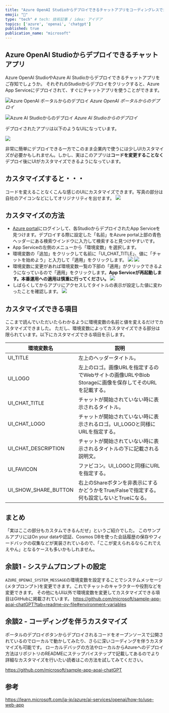 ```yaml
---
title: "Azure OpenAI Studioからデプロイできるチャットアプリをコーディングレスでカスタマイズする"
emoji: "🐙"
type: "tech" # tech: 技術記事 / idea: アイデア
topics: ['azure', 'openai', 'chatgpt']
published: true
publication_name: "microsoft"
---
```

## Azure OpenAI Studioからデプロイできるチャットアプリ

Azure OpenAI StudioやAzure AI Studioからデプロイできるチャットアプリをご存知でしょうか。
それぞれのStudioからデプロイをクリックすると、Azure App Serviceにデプロイされて、すぐにチャットアプリを使うことができます。

![Azure OpenAI ポータルからのデプロイ](/images/azure-openai-custom-sample-app-aoai-chatgpt/aoai_studio.png)
*Azure OpenAI ポータルからのデプロイ*

![Azure AI Studioからのデプロイ](/images/azure-openai-custom-sample-app-aoai-chatgpt/ai_studio.png)
*Azure AI Studioからのデプロイ*

デプロイされたアプリは以下のようなUIになっています。

![](/images/azure-openai-custom-sample-app-aoai-chatgpt/original.png)

非常に簡単にデプロイできる一方でこのまま企業内で使うには少しUIカスタマイズが必要かもしれません。しかし、実はこのアプリは**コードを変更することなく**デプロイ後にUIがカスタマイズできるようになっています。

## カスタマイズすると・・・
コードを変えることなくこんな感じのUIにカスタマイズできます。写真の部分は自社のアイコンなどにしてオリジナリティを出せます。
![](/images/azure-openai-custom-sample-app-aoai-chatgpt/customized.png)

## カスタマイズの方法
- [Azure portal](https://portal.azure.com)にログインして、各StudioからデプロイされたApp Serviceを見つけます。デプロイする際に設定した「名前」をAzure portal上部の青色ヘッダーにある検索ウインドウに入力して検索すると見つけやすいです。
- App Serviceの左側のメニューから「環境変数」を選択します。
- 環境変数の「追加」をクリックして名前に「UI_CHAT_TITLE」、値に「チャットを始めよう」と入力して「適用」をクリックします。
![](/images/azure-openai-custom-sample-app-aoai-chatgpt/1.png)
![](/images/azure-openai-custom-sample-app-aoai-chatgpt/2.png)
- 環境変数に変更があれば環境変数一覧の下部の「適用」がクリックできるようになっているので「適用」をクリックします。**App Serviceが再起動します。本番運用への適用は慎重に行ってください。**
![](/images/azure-openai-custom-sample-app-aoai-chatgpt/3.png)
- しばらくしてからアプリにアクセスしてタイトルの表示が設定した値に変わったことを確認します。
![](/images/azure-openai-custom-sample-app-aoai-chatgpt/4.png)


## カスタマイズできる項目
ここまで読んでいただいたらわかるように環境変数の名前と値を変えるだけでカスタマイズできました。
ただし、環境変数によってカスタマイズできる部分は限られています。以下にカスタマイズできる項目を示します。

| 環境変数名 | 説明 |
| --- | --- |
| UI_TITLE | 左上のヘッダータイトル。 |
| UI_LOGO | 左上のロゴ。画像URLを指定するのでWebサイトの画像URLやBlob Storageに画像を保存してそのURLを記載する。 |
| UI_CHAT_TITLE | チャットが開始されていない時に表示されるタイトル。 |
| UI_CHAT_LOGO | チャットが開始されていない時に表示されるロゴ。UI_LOGOと同様にURLを指定する。 |
| UI_CHAT_DESCRIPTION | チャットが開始されていない時に表示されるタイトルの下に記載される説明文。 |
| UI_FAVICON | ファビコン。UI_LOGOと同様にURLを指定する。 |
| UI_SHOW_SHARE_BUTTON | 右上のShareボタンを非表示にするかどうかをTrue/Falseで指定する。何も設定しないとTrueになる。 |

## まとめ
「実はここの部分もカスタムできるんだぜ」というご紹介でした。
このサンプルアプリにはOn your dataや認証、Cosmos DBを使った会話履歴の保存やフィードバックの収集などが実装されているので、「ここが変えられるならこれでええやん」となるケースも多いかもしれません。

## 余談1 - システムプロンプトの設定
`AZURE_OPENAI_SYSTEM_MESSAGE`の環境変数を設定することでシステムメッセージ(メタプロンプト)を変更できます。これでチャットのキャラクターや役割などを変更できます。
その他にもUI以外で環境変数を変更してカスタマイズできる項目はGitHubに掲載されています。
https://github.com/microsoft/sample-app-aoai-chatGPT?tab=readme-ov-file#environment-variables

## 余談2 - コーディングを伴うカスタマイズ
ポータルのデプロイボタンからデプロイされるコードをオープンソースで公開されているのでローカルで動かしてみたり、さらに深いコーディングを伴うカスタマイズも可能です。
ローカルデバッグの方法やローカルからAzureへのデプロイ方法はリポジトリのREADMEにステップバイステップで記載してあるのでより詳細なカスタマイズを行いたい読者はこの方法を試してみてください。

https://github.com/microsoft/sample-app-aoai-chatGPT

## 参考
https://learn.microsoft.com/ja-jp/azure/ai-services/openai/how-to/use-web-app